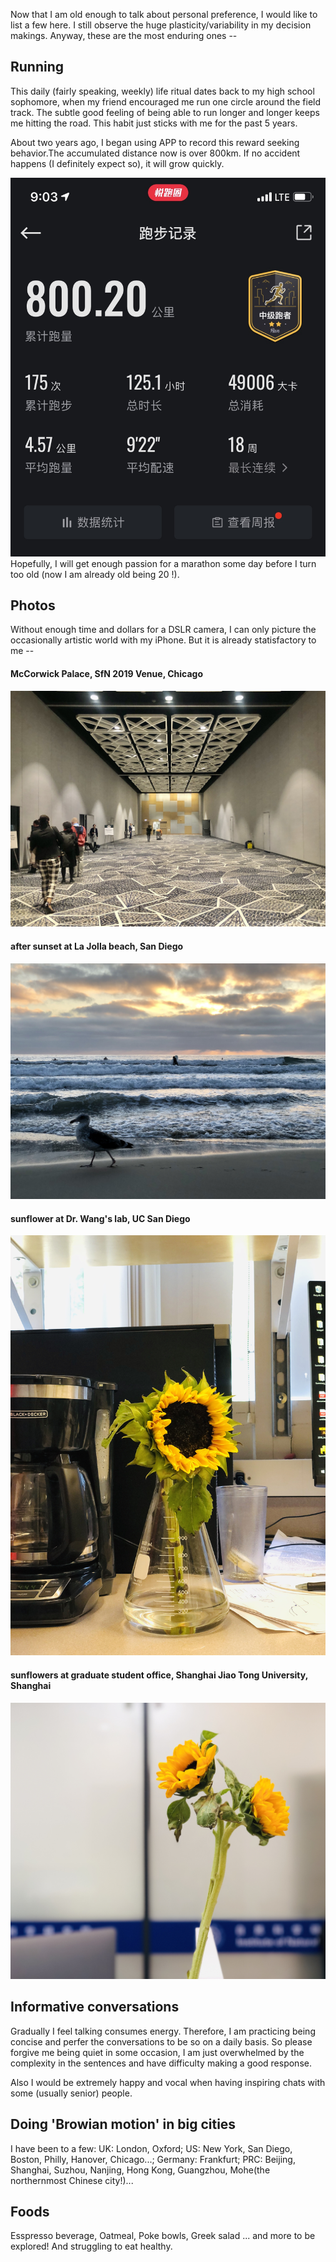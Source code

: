 Now that I am old enough to talk about personal preference, I would like to list a few here. I still observe the huge plasticity/variability in my decision makings. Anyway, these are the most enduring ones -- 

## Running
This daily (fairly speaking, weekly) life ritual dates back to my high school sophomore, when my friend encouraged me run one circle around the field track. The subtle good feeling of being able to run longer and longer keeps me hitting the road. This habit just sticks with me for the past 5 years.   

About two years ago, I began using APP to record this reward seeking behavior.The accumulated distance now is over 800km. If no accident happens (I definitely expect so), it will grow quickly.

![](IMG_7220.jpg)
Hopefully, I will get enough passion for a marathon some day before I turn too old (now I am already old being 20 !).

## Photos
Without enough time and dollars for a DSLR camera, I can only picture the occasionally artistic world with my iPhone. But it is already statisfactory to me --

#### McCorwick Palace, SfN 2019 Venue, Chicago
![](IMG_7261.JPG)
#### after sunset at La Jolla beach, San Diego
![](IMG_5368.jpg)
#### sunflower at Dr. Wang's lab, UC San Diego
![](IMG_7154.jpg)
#### sunflowers at graduate student office, Shanghai Jiao Tong University, Shanghai
![](IMG_4644.JPG)

## Informative conversations
Gradually I feel talking consumes energy. Therefore, I am practicing being concise and perfer the conversations to be so on a daily basis. So please forgive me being quiet in some occasion, I am just overwhelmed by the complexity in the sentences and have difficulty making a good response. 

Also I would be extremely happy and vocal when having inspiring chats with some (usually senior) people.

## Doing 'Browian motion' in big cities
I have been to a few:
UK: London, Oxford;
US: New York, San Diego, Boston, Philly, Hanover, Chicago...;
Germany: Frankfurt;
PRC: Beijing, Shanghai, Suzhou, Nanjing, Hong Kong, Guangzhou, Mohe(the northernmost Chinese city!)...

## Foods
Esspresso beverage, Oatmeal, Poke bowls, Greek salad ... and more to be explored! 
And struggling to eat healthy.

